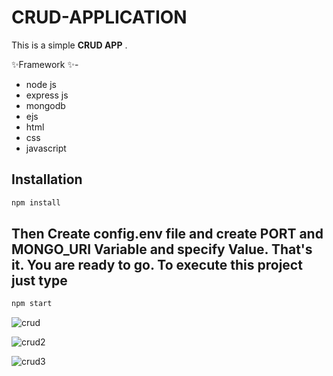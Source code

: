 # CRUD-APPLICATION

This is a simple **CRUD APP** . 

✨Framework ✨-
 
 - node js
 - express js
 - mongodb
 - ejs
 - html
 - css
 - javascript
 
 ## Installation
 
 ```sh
npm install
```
## Then Create config.env file and create PORT and MONGO_URI Variable and specify Value. That's it. You are ready to go. To execute this project just type

 ```sh
npm start
```

![crud](https://user-images.githubusercontent.com/68159874/132259553-21a3c029-6621-418a-bf24-4447220eeb53.png)

![crud2](https://user-images.githubusercontent.com/68159874/132259566-0bac2894-1e83-4efd-8a3b-aae1c89e4aea.png)

![crud3](https://user-images.githubusercontent.com/68159874/132259570-dfea51ff-841e-4fbe-95d0-df6e8b5d1aa7.png)
